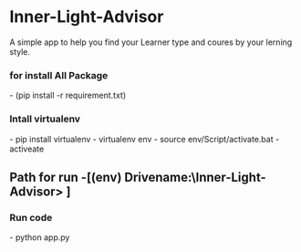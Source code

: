 # Inner-Light-Advisor
A simple app to help you find your Learner type and coures by your lerning style.

<h3>for install All Package </h3>
    - (pip install -r requirement.txt)

<h3> Intall virtualenv </h3>
    - pip install virtualenv
    - virtualenv env
    - source env/Script/activate.bat
    - activeate 

<h2>Path for run -[(env) Drivename:\Inner-Light-Advisor> ]
<h3>Run code </h3>
    - python app.py

